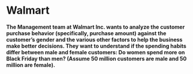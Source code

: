 # Walmart

**The Management team at Walmart Inc. wants to analyze the customer purchase behavior (specifically, purchase amount) against the customer’s gender and the various other factors to help the business make better decisions. They want to understand if the spending habits differ between male and female customers: Do women spend more on Black Friday than men? (Assume 50 million customers are male and 50 million are female).**
